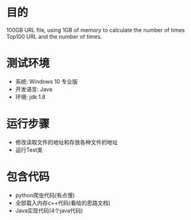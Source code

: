 # 目的
100GB URL file, using 1GB of memory to calculate the number of times Top100 URL and the number of times.

# 测试环境
- 系统: Windows 10 专业版
- 开发语言: Java
- 环境: jdk 1.8

# 运行步骤
- 修改读取文件的地址和存放各种文件的地址
- 运行Test类

# 包含代码
- python爬虫代码(有点慢)
- 全部载入内存c++代码(看给的思路文档)
- Java实现代码(4个java代码)

